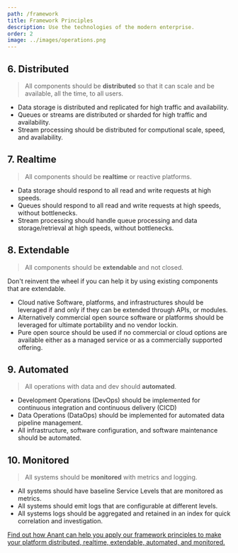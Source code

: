 ```yaml
---
path: /framework
title: Framework Principles
description: Use the technologies of the modern enterprise. 
order: 2
image: ../images/operations.png
---
```


## 6. Distributed

> All components should be **distributed** so that it can scale and be available, all the time, to all users.

* Data storage is distributed and replicated for high traffic and availability.  
* Queues or streams are distributed or sharded for high traffic and availability.
* Stream processing should be distributed for computional scale, speed, and availability. 

## 7. Realtime

> All components should be **realtime** or reactive platforms.

* Data storage should respond to all read and write requests at high speeds. 
* Queues should respond to all read and write requests at high speeds, without bottlenecks.
* Stream processing should handle queue processing and data storage/retrieval at high speeds, without bottlenecks. 

## 8. Extendable

> All components should be **extendable** and not closed. 

Don't reinvent the wheel if you can help it by using existing components that are extendable. 

* Cloud native Software, platforms, and infrastructures should be leveraged if and only if they can be extended through APIs, or modules.  
* Alternatively commercial open source software or platforms should be leveraged for ultimate portability and no vendor lockin.
* Pure open source should be used if no commercial or cloud options are available either as a managed service or as a commercially supported offering.

## 9. Automated

> All operations with data and dev should **automated**.

* Development Operations (DevOps) should be implemented for continuous integration and continuous delivery (CICD)
* Data Operations (DataOps) should be implemented for automated data pipeline management. 
* All infrastructure, software configuration, and software maintenance should be automated. 

## 10. Monitored

> All systems should be **monitored** with metrics and logging.

* All systems should have baseline Service Levels that are monitored as metrics. 
* All systems should emit logs that are configurable at different levels.
* All systems logs should be aggregated and retained in an index for quick correlation and investigation. 

<a href="https://anantstage.wpengine.com/framework/" target="_blank">Find out how Anant can help you apply our framework principles to make your platform distributed, realtime, extendable, automated, and monitored.</a>

<!-- end -->
